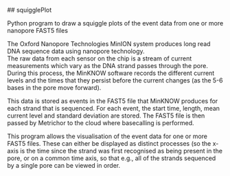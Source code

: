 ## squigglePlot

Python program to draw a squiggle plots of the event data from one or more nanopore FAST5 files

The Oxford Nanopore Technologies MinION system produces long read DNA sequence data using nanopore technology.  
The raw data from each sensor on the chip is a stream of current measurements which vary as the DNA strand passes
through the pore.  During this process, the MinKNOW software records the different current levels and the 
times that they persist before the current changes (as the 5-6 bases in the pore move forward). 

This data is stored as events in the FAST5 file that MinKNOW produces for each strand that is sequenced. 
For each event, the start time, length, mean current level and standard deviation are stored.  The FAST5 file
is then passed by Metrichor to the cloud where basecalling is performed.  

This program allows the visualisation of the event data for one or more FAST5 files. These can either be displayed 
as distinct processes (so the x-axis is the time since the strand was first recognised as being present in the
pore, or on a common time axis, so that e.g., all of the strands sequenced by a single pore can be viewed in order.


